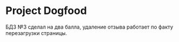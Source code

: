 # Project Dogfood

БДЗ №3 сделал на два балла, удаление отзыва работает по факту перезагрузки страницы. 
